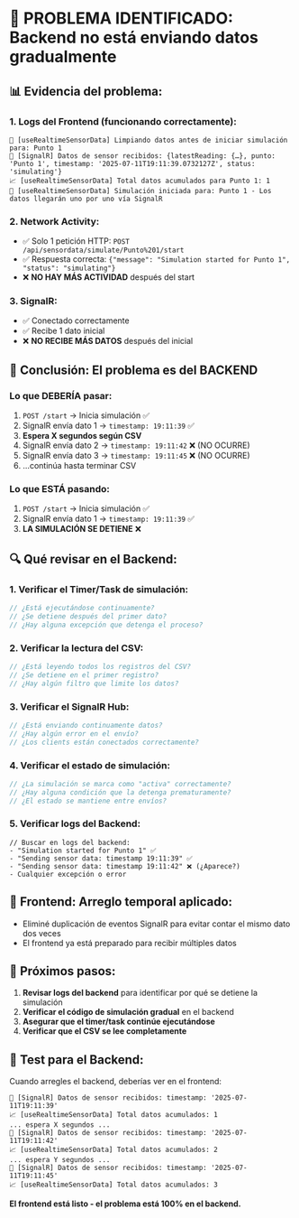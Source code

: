 # 🚨 PROBLEMA IDENTIFICADO: Backend no está enviando datos gradualmente

## 📊 **Evidencia del problema:**

### 1. **Logs del Frontend (funcionando correctamente):**
```
🧹 [useRealtimeSensorData] Limpiando datos antes de iniciar simulación para: Punto 1
📡 [SignalR] Datos de sensor recibidos: {latestReading: {…}, punto: 'Punto 1', timestamp: '2025-07-11T19:11:39.0732127Z', status: 'simulating'}
📈 [useRealtimeSensorData] Total datos acumulados para Punto 1: 1
🚀 [useRealtimeSensorData] Simulación iniciada para: Punto 1 - Los datos llegarán uno por uno vía SignalR
```

### 2. **Network Activity:**
- ✅ Solo 1 petición HTTP: `POST /api/sensordata/simulate/Punto%201/start`
- ✅ Respuesta correcta: `{"message": "Simulation started for Punto 1", "status": "simulating"}`
- ❌ **NO HAY MÁS ACTIVIDAD** después del start

### 3. **SignalR:**
- ✅ Conectado correctamente
- ✅ Recibe 1 dato inicial
- ❌ **NO RECIBE MÁS DATOS** después del inicial

## 🎯 **Conclusión: El problema es del BACKEND**

### Lo que DEBERÍA pasar:
1. `POST /start` → Inicia simulación ✅
2. SignalR envía dato 1 → `timestamp: 19:11:39` ✅
3. **Espera X segundos según CSV**
4. SignalR envía dato 2 → `timestamp: 19:11:42` ❌ (NO OCURRE)
5. SignalR envía dato 3 → `timestamp: 19:11:45` ❌ (NO OCURRE)
6. ...continúa hasta terminar CSV

### Lo que ESTÁ pasando:
1. `POST /start` → Inicia simulación ✅
2. SignalR envía dato 1 → `timestamp: 19:11:39` ✅
3. **LA SIMULACIÓN SE DETIENE** ❌

## 🔍 **Qué revisar en el Backend:**

### 1. **Verificar el Timer/Task de simulación:**
```csharp
// ¿Está ejecutándose continuamente?
// ¿Se detiene después del primer dato?
// ¿Hay alguna excepción que detenga el proceso?
```

### 2. **Verificar la lectura del CSV:**
```csharp
// ¿Está leyendo todos los registros del CSV?
// ¿Se detiene en el primer registro?
// ¿Hay algún filtro que limite los datos?
```

### 3. **Verificar el SignalR Hub:**
```csharp
// ¿Está enviando continuamente datos?
// ¿Hay algún error en el envío?
// ¿Los clients están conectados correctamente?
```

### 4. **Verificar el estado de simulación:**
```csharp
// ¿La simulación se marca como "activa" correctamente?
// ¿Hay alguna condición que la detenga prematuramente?
// ¿El estado se mantiene entre envíos?
```

### 5. **Verificar logs del Backend:**
```
// Buscar en logs del backend:
- "Simulation started for Punto 1" ✅
- "Sending sensor data: timestamp 19:11:39" ✅ 
- "Sending sensor data: timestamp 19:11:42" ❌ (¿Aparece?)
- Cualquier excepción o error
```

## 🔧 **Frontend: Arreglo temporal aplicado:**
- Eliminé duplicación de eventos SignalR para evitar contar el mismo dato dos veces
- El frontend ya está preparado para recibir múltiples datos

## 🚀 **Próximos pasos:**
1. **Revisar logs del backend** para identificar por qué se detiene la simulación
2. **Verificar el código de simulación gradual** en el backend  
3. **Asegurar que el timer/task continúe ejecutándose**
4. **Verificar que el CSV se lee completamente**

## 🧪 **Test para el Backend:**
Cuando arregles el backend, deberías ver en el frontend:
```
📡 [SignalR] Datos de sensor recibidos: timestamp: '2025-07-11T19:11:39'
📈 [useRealtimeSensorData] Total datos acumulados: 1
... espera X segundos ...
📡 [SignalR] Datos de sensor recibidos: timestamp: '2025-07-11T19:11:42'  
📈 [useRealtimeSensorData] Total datos acumulados: 2
... espera Y segundos ...
📡 [SignalR] Datos de sensor recibidos: timestamp: '2025-07-11T19:11:45'
📈 [useRealtimeSensorData] Total datos acumulados: 3
```

**El frontend está listo - el problema está 100% en el backend.**
